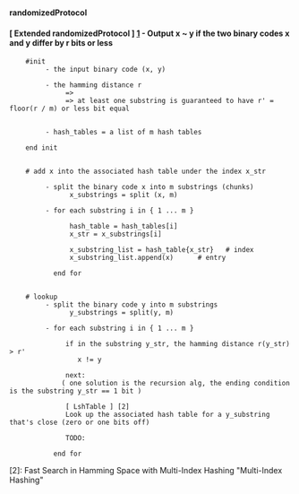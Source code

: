   ###
  
  ####  randomizedProtocol
  
  ####  [ Extended randomizedProtocol ] [1] -  Output x ~ y if the two binary codes x and y differ by r bits or less
  
        #init
		     - the input binary code (x, y)

			 - the hamming distance r
			      => 
			      => at least one substring is guaranteed to have r' = floor(r / m) or less bit equal


             - hash_tables = a list of m hash tables 	
			 
		end init
		

        # add x into the associated hash table under the index x_str

             - split the binary code x into m substrings (chunks)
                   x_substrings = split (x, m)
        
	    	 - for each substring i in { 1 ... m }
		
		           hash_table = hash_tables[i]
			       x_str = x_substrings[i]
             
			       x_substring_list = hash_table{x_str}   # index
			       x_substring_list.append(x)      # entry
		     
		       end for
		
		
		# lookup
             - split the binary code y into m substrings
                   y_substrings = split(y, m)
        
     		 - for each substring i in { 1 ... m }
		
		          if in the substring y_str, the hamming distance r(y_str) > r'
			         x != y
			 
       	 		  next:	   		 
        		 ( one solution is the recursion alg, the ending condition is the substring y_str == 1 bit )
			 
		    	  [ LshTable ] [2]
    			  Look up the associated hash table for a y_substring that's close (zero or one bits off)
			      
				  TODO:
				  
               end for		
		
				 
[1]: https://engineering.eventbrite.com/multi-index-locality-sensitive-hashing-for-fun-and-profit/ "Multi-Index-LSH"
[2]: Fast Search in Hamming Space with Multi-Index Hashing "Multi-Index Hashing"	


		 
